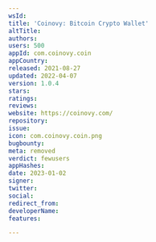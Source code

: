 ```yaml
---
wsId: 
title: 'Coinovy: Bitcoin Crypto Wallet'
altTitle: 
authors: 
users: 500
appId: com.coinovy.coin
appCountry: 
released: 2021-08-27
updated: 2022-04-07
version: 1.0.4
stars: 
ratings: 
reviews: 
website: https://coinovy.com/
repository: 
issue: 
icon: com.coinovy.coin.png
bugbounty: 
meta: removed
verdict: fewusers
appHashes: 
date: 2023-01-02
signer: 
twitter: 
social: 
redirect_from: 
developerName: 
features: 

---
```


